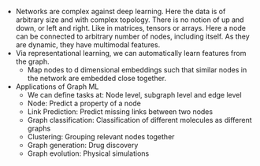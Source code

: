 * Networks are complex against deep learning. Here the data is of arbitrary size and with complex topology. There is no notion of up and down, or left and right. Like in matrices, tensors or arrays. Here a node can be connected to arbitrary number of nodes, including itself. As they are dynamic, they have multimodal features. 
* Via representational learning, we can automatically learn features from the graph.
	* Map nodes to d dimensional embeddings such that similar nodes in the network are embedded close together.
* Applications of Graph ML
	* We can define tasks at: Node level, subgraph level and edge level
	* Node: Predict a property of a node
	* Link Prediction: Predict missing links between two nodes
	* Graph classification: Classification of different molecules as different graphs
	* Clustering: Grouping relevant nodes together
	* Graph generation: Drug discovery
	* Graph evolution: Physical simulations